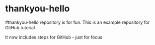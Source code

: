 # thankyou-hello
#thankyou-hello repository is for fun. This is an example repository for GitHub tutorial

It now includes steps for GitHub - just for focus
